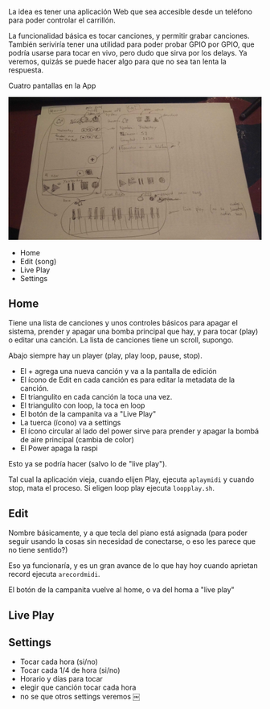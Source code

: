 La idea es tener una aplicación Web que sea accesible desde un teléfono para poder controlar el carrillón.

La funcionalidad básica es tocar canciones, y permitir grabar canciones. También seriviría tener una
utilidad para poder probar GPIO por GPIO, que podría usarse para tocar en vivo, pero dudo que sirva
por los delays. Ya veremos, quizás se puede hacer algo para que no sea tan lenta la respuesta.

Cuatro pantallas en la App

![Home-Edit-Play](Home-Play-Edit.jpg)

* Home
* Edit (song)
* Live Play
* Settings

## Home

Tiene una lista de canciones y unos controles básicos para apagar el sistema, prender y apagar
una bomba principal que hay, y para tocar (play) o editar una canción. La lista de canciones
tiene un scroll, supongo.

Abajo siempre hay un player (play, play loop, pause, stop).

* El + agrega una nueva canción y va a la pantalla de edición
* El ícono de Edit en cada canción es para editar la metadata de la canción.
* El triangulito en cada canción la toca una vez.
* El triangulito con loop, la toca en loop
* El botón de la campanita va a "Live Play"
* La tuerca (ícono) va a settings
* El ícono circular al lado del power sirve para prender y apagar la bombá de aire principal (cambia de color)
* El Power apaga la raspi

Esto ya se podría hacer (salvo lo de "live play").

Tal cual la aplicación vieja, cuando elijen Play, ejecuta `aplaymidi` y cuando stop, mata el proceso.
Si eligen loop play ejecuta `loopplay.sh`. 

## Edit

Nombre básicamente, y a que tecla del piano está asignada (para poder seguir usando la cosas sin
necesidad de conectarse, o eso les parece que no tiene sentido?)


Eso ya funcionaría, y es un gran avance de lo que hay hoy
cuando aprietan record ejecuta `arecordmidi`. 

El botón de la campanita vuelve al home, o va del homa a "live play"

## Live Play

## Settings

* Tocar cada hora (si/no)
* Tocar cada 1/4 de hora (si/no)
* Horario y días para tocar
* elegir que canción tocar cada hora
* no se que otros settings veremos
￼
